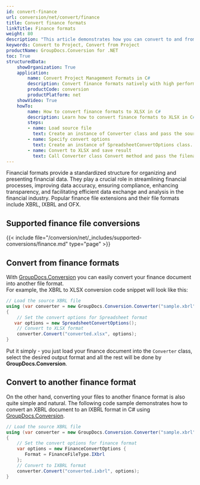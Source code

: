 ```yaml
---
id: convert-finance
url: conversion/net/convert/finance
title: Convert finance formats
linkTitle: Finance formats
weight: 80
description: "This article demonstrates how you can convert to and from finance formats with GroupDocs.Conversion for .NET."
keywords: Convert to Project, Convert from Project
productName: GroupDocs.Conversion for .NET
toc: True
structuredData:
    showOrganization: True
    application:    
        name: Convert Project Management Formats in C#    
        description: Convert finance formats natively with high performance using C# language and GroupDocs.Conversion for .NET APIs
        productCode: conversion
        productPlatform: net 
    showVideo: True
    howTo:
        name: How to convert finance formats to XLSX in C# 
        description: Learn how to convert finance formats to XLSX in C# step by step
        steps:
        - name: Load source file 
          text: Create an instance of Converter class and pass the source file path as a constructor parameter. You may specify absolute or relative file paths as per your requirements. 
        - name: Specify convert options 
          text: Create an instance of SpreadsheetConvertOptions class.
        - name: Convert to XLSX and save result 
          text: Call Converter class Convert method and pass the filename for the converted XLSX file and the SpreadsheetConvertOptions object from the previous step as parameters.
---
```

Financial formats provide a standardized structure for organizing and presenting financial data. They play a crucial role in streamlining financial processes, improving data accuracy, ensuring compliance, enhancing transparency, and facilitating efficient data exchange and analysis in the financial industry.
Popular finance file extensions and their file formats include XBRL, IXBRL and OFX.

## Supported finance file conversions

{{< include file="/conversion/net/_includes/supported-conversions/finance.md" type="page" >}}

## Convert from finance formats

With [GroupDocs.Conversion](https://products.groupdocs.com/conversion/net) you can easily convert your finance document into another file format.  
For example, the XBRL to XLSX conversion code snippet will look like this:

```csharp
// Load the source XBRL file
using (var converter = new GroupDocs.Conversion.Converter("sample.xbrl"))
{
    // Set the convert options for Spreadsheet format
   var options = new SpreadsheetConvertOptions();
    // Convert to XLSX format
    converter.Convert("converted.xlsx", options);
}
```

Put it simply - you just load your finance document into the `Converter` class, select the desired output format and all the rest will be done by **GroupDocs.Conversion**. 

## Convert to another finance format

On the other hand, converting your files to another finance format is also quite simple and natural.
The following code sample demonstrates how to convert an XBRL document to an IXBRL format in C# using [GroupDocs.Conversion](https://products.groupdocs.com/conversion/net).

```csharp
// Load the source XBRL file
using (var converter = new GroupDocs.Conversion.Converter("sample.xbrl"))
{
    // Set the convert options for finance format
    var options = new FinanceConvertOptions { 
       Format = FinanceFileType.IXbrl
    };
    // Convert to IXBRL format
    converter.Convert("converted.ixbrl", options);
}
```